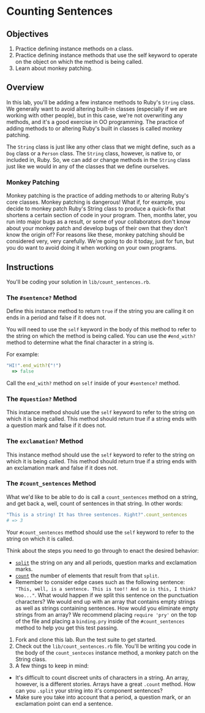 # Counting Sentences

## Objectives

1. Practice defining instance methods on a class.
2. Practice defining instance methods that use the self keyword to operate on the object on which the method is being called.
2. Learn about monkey patching.

## Overview

In this lab, you'll be adding a few instance methods to Ruby's `String` class. We generally want to avoid altering built-in classes (especially if we are working with other people), but in this case, we're not overwriting any methods, and it's a good exercise in OO programming. The practice of adding methods to or altering Ruby's built in classes is called monkey patching. 

The `String` class is just like any other class that we might define, such as a `Dog` class or a `Person` class. The `String` class, however, is native to, or included in, Ruby. So, we can add or change methods in the `String` class just like we would in any of the classes that we define ourselves. 

### Monkey Patching

Monkey patching is the practice of adding methods to or altering Ruby's core classes. Monkey patching is dangerous! What if, for example, you decide to monkey patch Ruby's String class to produce a quick-fix that shortens a certain section of code in your program. Then, months later, you run into major bugs as a result, or some of your collaborators don't know about your monkey patch and develop bugs of their own that they don't know the origin of? For reasons like these, monkey patching should be considered very, very carefully. We're going to do it today, just for fun, but you do want to avoid doing it when working on your own programs. 

## Instructions

You'll be coding your solution in `lib/count_sentences.rb`. 

### The `#sentence?` Method

Define this instance method to return `true` if the string you are calling it on ends in a period and false if it does not. 

You will need to use the `self` keyword in the body of this method to refer to the string on which the method is being called. You can use the `#end_with?` method to determine what the final character in a string is. 

For example:

```ruby
"HI!".end_with?("!")
  => false
```

Call the `end_with?` method on `self` inside of your `#sentence?` method. 

### The `#question?` Method

This instance method should use the `self` keyword to refer to the string on which it is being called. This method should return true if a string ends with a question mark and false if it does not. 

### The `exclamation?` Method

This instance method should use the `self` keyword to refer to the string on which it is being called. This method should return true if a string ends with an exclamation mark and false if it does not. 

### The `#count_sentences` Method

What we'd like to be able to do is call a `count_sentences` method on a string, and get back a, well, count of sentences in that string. In other words:

```ruby
"This is a string! It has three sentences. Right?".count_sentences
# => 3
```

Your `#count_sentences` method should use the `self` keyword to refer to the string on which it is called. 

Think about the steps you need to go through to enact the desired behavior:

* [`split`](http://ruby-doc.org/core-2.2.0/String.html#method-i-split) the string on any and all periods, question marks and exclamation marks. 
* [`count`](http://ruby-doc.org/core-2.2.0/Array.html#method-i-count) the number of elements that result from that `split`. 
* Remember to consider edge cases such as the following sentence: `"This, well, is a sentence. This is too!! And so is this, I think? Woo..."`. What would happen if we split this sentence on the punctuation characters? We would end up with an array that contains empty strings as well as strings containing sentences. How would you eliminate empty strings from an array? We recommend placing `require 'pry'` on the top of the file and placing a `binding.pry` inside of the `#count_sentences` method to help you get this test passing. 



1. Fork and clone this lab. Run the test suite to get started. 
2. Check out the `lib/count_sentences.rb` file. You'll be writing you code in the body of the `count_senteces` instance method, a monkey patch on the String class. 
3. A few things to keep in mind:

* It's difficult to count discreet units of characters in a string. An array, however, is a different stories. Arrays have a great `.count` method. How can you `.split` your string into it's component sentences?
* Make sure you take into account that a period, a question mark, or an exclamation point can end a sentence.
